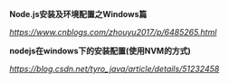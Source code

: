 **Node.js安装及环境配置之Windows篇**

*https://www.cnblogs.com/zhouyu2017/p/6485265.html*



**nodejs在windows下的安装配置(使用NVM的方式)**

*https://blog.csdn.net/tyro_java/article/details/51232458*

